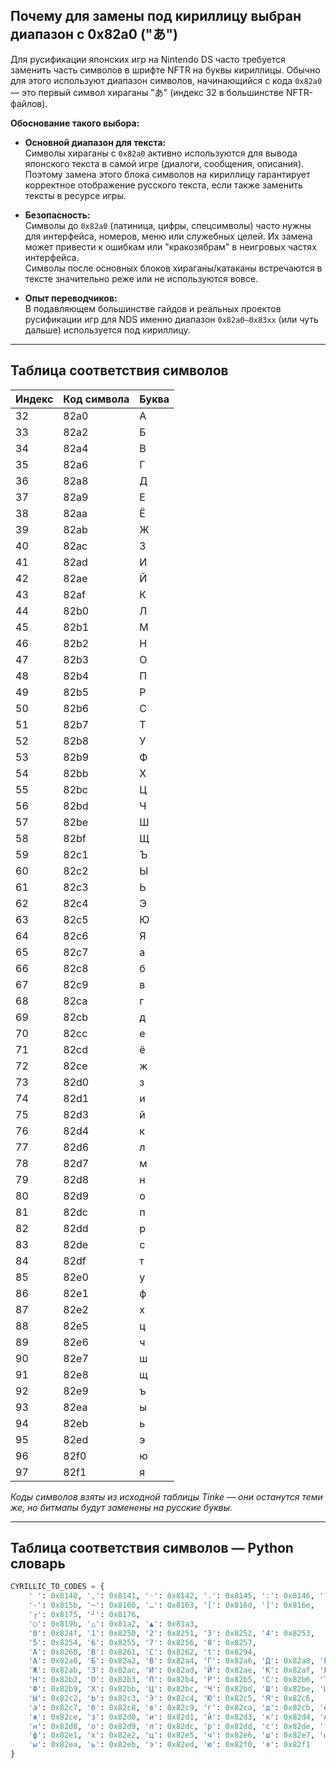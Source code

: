 ## Почему для замены под кириллицу выбран диапазон с 0x82a0 ("あ")

Для русификации японских игр на Nintendo DS часто требуется заменить часть символов в шрифте NFTR на буквы кириллицы. Обычно для этого используют диапазон символов, начинающийся с кода `0x82a0` — это первый символ хираганы "あ" (индекс 32 в большинстве NFTR-файлов).

**Обоснование такого выбора:**

- **Основной диапазон для текста:**  
  Символы хираганы с `0x82a0` активно используются для вывода японского текста в самой игре (диалоги, сообщения, описания). Поэтому замена этого блока символов на кириллицу гарантирует корректное отображение русского текста, если также заменить тексты в ресурсе игры.

- **Безопасность:**  
  Символы до `0x82a0` (латиница, цифры, спецсимволы) часто нужны для интерфейса, номеров, меню или служебных целей. Их замена может привести к ошибкам или "кракозябрам" в неигровых частях интерфейса.  
  Символы после основных блоков хираганы/катаканы встречаются в тексте значительно реже или не используются вовсе.

- **Опыт переводчиков:**  
  В подавляющем большинстве гайдов и реальных проектов русификации игр для NDS именно диапазон `0x82a0–0x83xx` (или чуть дальше) используется под кириллицу.

---

## Таблица соответствия символов

| Индекс | Код символа | Буква |
|--------|-------------|-------|
| 32 | 82a0 | А |
| 33 | 82a2 | Б |
| 34 | 82a4 | В |
| 35 | 82a6 | Г |
| 36 | 82a8 | Д |
| 37 | 82a9 | Е |
| 38 | 82aa | Ё |
| 39 | 82ab | Ж |
| 40 | 82ac | З |
| 41 | 82ad | И |
| 42 | 82ae | Й |
| 43 | 82af | К |
| 44 | 82b0 | Л |
| 45 | 82b1 | М |
| 46 | 82b2 | Н |
| 47 | 82b3 | О |
| 48 | 82b4 | П |
| 49 | 82b5 | Р |
| 50 | 82b6 | С |
| 51 | 82b7 | Т |
| 52 | 82b8 | У |
| 53 | 82b9 | Ф |
| 54 | 82bb | Х |
| 55 | 82bc | Ц |
| 56 | 82bd | Ч |
| 57 | 82be | Ш |
| 58 | 82bf | Щ |
| 59 | 82c1 | Ъ |
| 60 | 82c2 | Ы |
| 61 | 82c3 | Ь |
| 62 | 82c4 | Э |
| 63 | 82c5 | Ю |
| 64 | 82c6 | Я |
| 65 | 82c7 | а |
| 66 | 82c8 | б |
| 67 | 82c9 | в |
| 68 | 82ca | г |
| 69 | 82cb | д |
| 70 | 82cc | е |
| 71 | 82cd | ё |
| 72 | 82ce | ж |
| 73 | 82d0 | з |
| 74 | 82d1 | и |
| 75 | 82d3 | й |
| 76 | 82d4 | к |
| 77 | 82d6 | л |
| 78 | 82d7 | м |
| 79 | 82d8 | н |
| 80 | 82d9 | о |
| 81 | 82dc | п |
| 82 | 82dd | р |
| 83 | 82de | с |
| 84 | 82df | т |
| 85 | 82e0 | у |
| 86 | 82e1 | ф |
| 87 | 82e2 | х |
| 88 | 82e5 | ц |
| 89 | 82e6 | ч |
| 90 | 82e7 | ш |
| 91 | 82e8 | щ |
| 92 | 82e9 | ъ |
| 93 | 82ea | ы |
| 94 | 82eb | ь |
| 95 | 82ed | э |
| 96 | 82f0 | ю |
| 97 | 82f1 | я |

*Коды символов взяты из исходной таблицы Tinke — они останутся теми же, но битмапы будут заменены на русские буквы.*

---

## Таблица соответствия символов — Python словарь

```python
CYRILLIC_TO_CODES = {
    ' ': 0x8140, ',': 0x8141, '◦': 0x8142, '.': 0x8145, ':': 0x8146, '?': 0x8148, '!': 0x8149,
    '-': 0x815b, '~': 0x8160, '…': 0x8163, '[': 0x816d, ']': 0x816e,
    '┌': 0x8175, '┘': 0x8176,
    '○': 0x819b, '△': 0x81a2, '▲': 0x81a3,
    '0': 0x824f, '1': 0x8250, '2': 0x8251, '3': 0x8252, '4': 0x8253,
    '5': 0x8254, '6': 0x8255, '7': 0x8256, '8': 0x8257,
    'A': 0x8260, 'B': 0x8261, 'C': 0x8262, 't': 0x8294,
    'А': 0x82a0, 'Б': 0x82a2, 'В': 0x82a4, 'Г': 0x82a6, 'Д': 0x82a8, 'Е': 0x82a9, 'Ё': 0x82aa,
    'Ж': 0x82ab, 'З': 0x82ac, 'И': 0x82ad, 'Й': 0x82ae, 'К': 0x82af, 'Л': 0x82b0, 'М': 0x82b1,
    'Н': 0x82b2, 'О': 0x82b3, 'П': 0x82b4, 'Р': 0x82b5, 'С': 0x82b6, 'Т': 0x82b7, 'У': 0x82b8,
    'Ф': 0x82b9, 'Х': 0x82bb, 'Ц': 0x82bc, 'Ч': 0x82bd, 'Ш': 0x82be, 'Щ': 0x82bf, 'Ъ': 0x82c1,
    'Ы': 0x82c2, 'Ь': 0x82c3, 'Э': 0x82c4, 'Ю': 0x82c5, 'Я': 0x82c6,
    'а': 0x82c7, 'б': 0x82c8, 'в': 0x82c9, 'г': 0x82ca, 'д': 0x82cb, 'е': 0x82cc, 'ё': 0x82cd,
    'ж': 0x82ce, 'з': 0x82d0, 'и': 0x82d1, 'й': 0x82d3, 'к': 0x82d4, 'л': 0x82d6, 'м': 0x82d7,
    'н': 0x82d8, 'о': 0x82d9, 'п': 0x82dc, 'р': 0x82dd, 'с': 0x82de, 'т': 0x82df, 'у': 0x82e0,
    'ф': 0x82e1, 'х': 0x82e2, 'ц': 0x82e5, 'ч': 0x82e6, 'ш': 0x82e7, 'щ': 0x82e8, 'ъ': 0x82e9,
    'ы': 0x82ea, 'ь': 0x82eb, 'э': 0x82ed, 'ю': 0x82f0, 'я': 0x82f1
}
